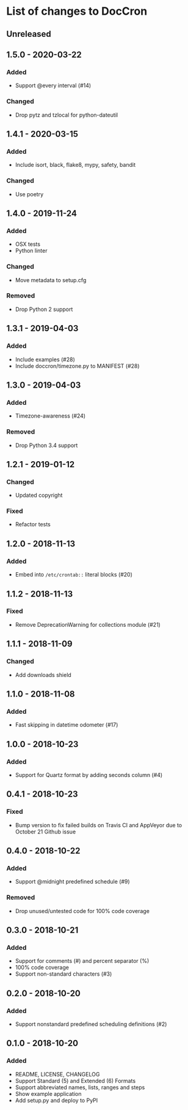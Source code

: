 # List of changes to DocCron

## Unreleased

## 1.5.0 - 2020-03-22
### Added
- Support @every interval (#14)

### Changed
- Drop pytz and tzlocal for python-dateutil

## 1.4.1 - 2020-03-15
### Added
- Include isort, black, flake8, mypy, safety, bandit 

### Changed
- Use poetry

## 1.4.0 - 2019-11-24
### Added
- OSX tests
- Python linter

### Changed
- Move metadata to setup.cfg

### Removed
- Drop Python 2 support

## 1.3.1 - 2019-04-03
### Added
- Include examples (#28)
- Include doccron/timezone.py to MANIFEST (#28)

## 1.3.0 - 2019-04-03
### Added
- Timezone-awareness (#24)

### Removed
- Drop Python 3.4 support

## 1.2.1 - 2019-01-12
### Changed
- Updated copyright

### Fixed
- Refactor tests

## 1.2.0 - 2018-11-13
### Added
- Embed into `/etc/crontab::` literal blocks (#20)

## 1.1.2 - 2018-11-13
### Fixed
- Remove DeprecationWarning for collections module (#21)

## 1.1.1 - 2018-11-09
### Changed
- Add downloads shield

## 1.1.0 - 2018-11-08
### Added
- Fast skipping in datetime odometer (#17)

## 1.0.0 - 2018-10-23
### Added
- Support for Quartz format by adding seconds column (#4)

## 0.4.1 - 2018-10-23
### Fixed
- Bump version to fix failed builds on Travis CI and AppVeyor due to October 21 Github issue

## 0.4.0 - 2018-10-22
### Added
- Support @midnight predefined schedule (#9)

### Removed
- Drop unused/untested code for 100% code coverage

## 0.3.0 - 2018-10-21
### Added
- Support for comments (#) and percent separator (%)
- 100% code coverage
- Support non-standard characters (#3)

## 0.2.0 - 2018-10-20
### Added
- Support nonstandard predefined scheduling definitions (#2)

## 0.1.0 - 2018-10-20
### Added
- README, LICENSE, CHANGELOG
- Support Standard (5) and Extended (6) Formats
- Support abbreviated names, lists, ranges and steps
- Show example application
- Add setup.py and deploy to PyPI